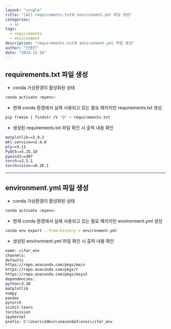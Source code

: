 ```yaml
---
layout: "single"
title: "[AI] requirements.txt와 environment.yml 파일 생성"
categories:
  - ai
tags:
  - requirements
  - environment
description: "requirements.txt와 environment.yml 파일 생성"
author: "안종민"
date: "2024-12-19"
---
```

## requirements.txt 파일 생성
- conda 가상환경이 활성화된 상태
```bash
conda activate <myenv>
```
- 현재 conda 환경에서 실제 사용되고 있는 필요 패키지만 requirements.txt 생성
```bash
pip freeze | findstr /V "@" > requirements.txt
```
- 생성된 requirements.txt 파일 확인 시 출력 내용 확인
```bash
matplotlib==3.9.2
mkl-service==2.4.0
ply==3.11
PyQt5==5.15.10
pywin32==307
torch==2.5.1
torchvision==0.20.1
```
---

## environment.yml 파일 생성
- conda 가상환경이 활성화된 상태
```bash
conda activate <myenv>
```
- 현재 conda 환경에서 실제 사용되고 있는 필요 패키지만 environment.yml 생성
```bash
conda env export --from-history > environment.yml
```
- 생성된 environment.yml 파일 확인 시 출력 내용 확인
```bash
name: cifar_env
channels:
defaults
https://repo.anaconda.com/pkgs/main
https://repo.anaconda.com/pkgs/r
https://repo.anaconda.com/pkgs/msys2
dependencies:
python=3.10
matplotlib
numpy
pandas
pytorch
scikit-learn
torchvision
ipykernel
prefix: C:\Users\Admin\anaconda3\envs\cifar_env
```